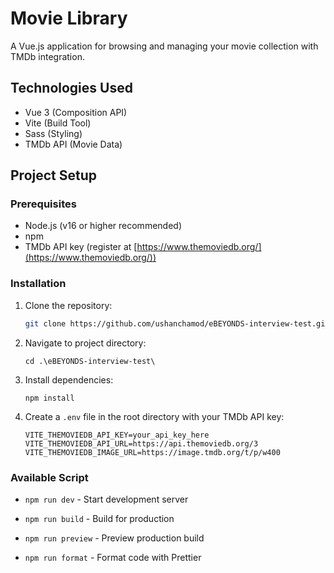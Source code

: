 # Movie Library

A Vue.js application for browsing and managing your movie collection with TMDb integration.

## Technologies Used

- Vue 3 (Composition API)
- Vite (Build Tool)
- Sass (Styling)
- TMDb API (Movie Data)

## Project Setup

### Prerequisites

- Node.js (v16 or higher recommended)
- npm
- TMDb API key (register at [https://www.themoviedb.org/](https://www.themoviedb.org/))

### Installation

1. Clone the repository:
   ```bash
   git clone https://github.com/ushanchamod/eBEYONDS-interview-test.git
   ```
2. Navigate to project directory:
   ```
   cd .\eBEYONDS-interview-test\
   ```
3. Install dependencies:
   ```
   npm install
   ```
4. Create a `.env` file in the root directory with your TMDb API key:
   ```
   VITE_THEMOVIEDB_API_KEY=your_api_key_here
   VITE_THEMOVIEDB_API_URL=https://api.themoviedb.org/3
   VITE_THEMOVIEDB_IMAGE_URL=https://image.tmdb.org/t/p/w400
   ```

### Available Script

- `npm run dev` - Start development server

- `npm run build` - Build for production

- `npm run preview` - Preview production build

- `npm run format` - Format code with Prettier
